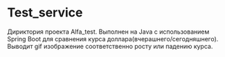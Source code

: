 # Test_service
Дириктория проекта Alfa_test. Выполнен на Java с использованием Spring Boot для сравнения курса доллара(вчерашнего/сегодняшнего). Выводит gif изображение соответственно росту или падению курса. 
